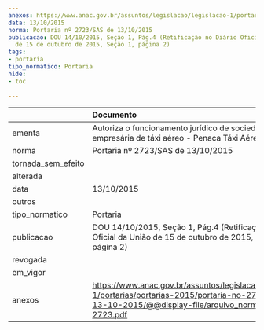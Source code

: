 ```yaml
---
anexos: https://www.anac.gov.br/assuntos/legislacao/legislacao-1/portarias/portarias-2015/portaria-no-2723-sas-de-13-10-2015/@@display-file/arquivo_norma/PA2015-2723.pdf
data: 13/10/2015
norma: Portaria nº 2723/SAS de 13/10/2015
publicacao: DOU 14/10/2015, Seção 1, Pág.4 (Retificação no Diário Oficial da União
  de 15 de outubro de 2015, Seção 1, página 2)
tags:
- portaria
tipo_normatico: Portaria
hide: 
- toc 
 
---
```


|                    | Documento                                                                                                                                                         |
|:-------------------|:------------------------------------------------------------------------------------------------------------------------------------------------------------------|
| ementa             | Autoriza o funcionamento jurídico de sociedade empresária de táxi aéreo - Penaca Táxi Aéreo Ltda.                                                                 |
| norma              | Portaria nº 2723/SAS de 13/10/2015                                                                                                                                |
| tornada_sem_efeito |                                                                                                                                                                   |
| alterada           |                                                                                                                                                                   |
| data               | 13/10/2015                                                                                                                                                        |
| outros             |                                                                                                                                                                   |
| tipo_normatico     | Portaria                                                                                                                                                          |
| publicacao         | DOU 14/10/2015, Seção 1, Pág.4 (Retificação no Diário Oficial da União de 15 de outubro de 2015, Seção 1, página 2)                                               |
| revogada           |                                                                                                                                                                   |
| em_vigor           |                                                                                                                                                                   |
| anexos             | https://www.anac.gov.br/assuntos/legislacao/legislacao-1/portarias/portarias-2015/portaria-no-2723-sas-de-13-10-2015/@@display-file/arquivo_norma/PA2015-2723.pdf |